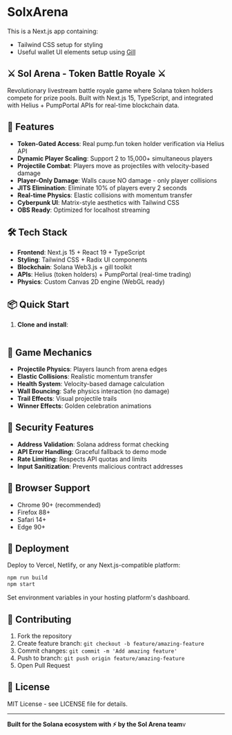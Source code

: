 # SolxArena

This is a Next.js app containing:

- Tailwind CSS setup for styling
- Useful wallet UI elements setup using [Gill](https://gill.site/)

## ⚔️ Sol Arena - Token Battle Royale ⚔️

Revolutionary livestream battle royale game where Solana token holders compete for prize pools. Built with Next.js 15, TypeScript, and integrated with Helius + PumpPortal APIs for real-time blockchain data.

## 🚀 Features

- **Token-Gated Access**: Real pump.fun token holder verification via Helius API
- **Dynamic Player Scaling**: Support 2 to 15,000+ simultaneous players  
- **Projectile Combat**: Players move as projectiles with velocity-based damage
- **Player-Only Damage**: Walls cause NO damage - only player collisions
- **JITS Elimination**: Eliminate 10% of players every 2 seconds
- **Real-time Physics**: Elastic collisions with momentum transfer
- **Cyberpunk UI**: Matrix-style aesthetics with Tailwind CSS
- **OBS Ready**: Optimized for localhost streaming

## 🛠️ Tech Stack

- **Frontend**: Next.js 15 + React 19 + TypeScript
- **Styling**: Tailwind CSS + Radix UI components
- **Blockchain**: Solana Web3.js + gill toolkit
- **APIs**: Helius (token holders) + PumpPortal (real-time trading)
- **Physics**: Custom Canvas 2D engine (WebGL ready)

## 📦 Quick Start

1. **Clone and install**:
   ```bash

## 🎨 Game Mechanics

- **Projectile Physics**: Players launch from arena edges
- **Elastic Collisions**: Realistic momentum transfer
- **Health System**: Velocity-based damage calculation
- **Wall Bouncing**: Safe physics interaction (no damage)
- **Trail Effects**: Visual projectile trails
- **Winner Effects**: Golden celebration animations

## 🔐 Security Features

- **Address Validation**: Solana address format checking
- **API Error Handling**: Graceful fallback to demo mode
- **Rate Limiting**: Respects API quotas and limits
- **Input Sanitization**: Prevents malicious contract addresses

## 📱 Browser Support

- Chrome 90+ (recommended)
- Firefox 88+
- Safari 14+
- Edge 90+

## 🚀 Deployment

Deploy to Vercel, Netlify, or any Next.js-compatible platform:

```bash
npm run build
npm start
```

Set environment variables in your hosting platform's dashboard.

## 🤝 Contributing

1. Fork the repository
2. Create feature branch: `git checkout -b feature/amazing-feature`
3. Commit changes: `git commit -m 'Add amazing feature'`
4. Push to branch: `git push origin feature/amazing-feature`
5. Open Pull Request

## 📄 License

MIT License - see LICENSE file for details.

---

**Built for the Solana ecosystem with ⚡ by the Sol Arena team**v
